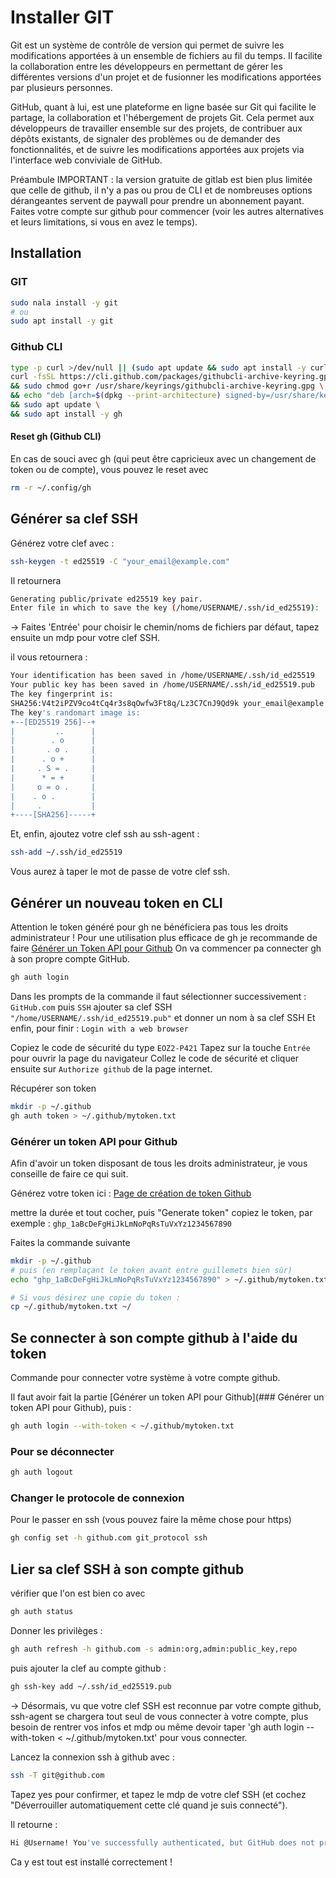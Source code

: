 # Installer GIT

Git est un système de contrôle de version qui permet de suivre les modifications apportées à un ensemble de fichiers au fil du temps. Il facilite la collaboration entre les développeurs en permettant de gérer les différentes versions d'un projet et de fusionner les modifications apportées par plusieurs personnes.

GitHub, quant à lui, est une plateforme en ligne basée sur Git qui facilite le partage, la collaboration et l'hébergement de projets Git. Cela permet aux développeurs de travailler ensemble sur des projets, de contribuer aux dépôts existants, de signaler des problèmes ou de demander des fonctionnalités, et de suivre les modifications apportées aux projets via l'interface web conviviale de GitHub.

Préambule IMPORTANT : la version gratuite de gitlab est bien plus limitée que celle de github, il n'y a pas ou prou de CLI et de nombreuses options dérangeantes servent de paywall pour prendre un abonnement payant. Faites votre compte sur github pour commencer (voir les autres alternatives et leurs limitations, si vous en avez le temps).

## Installation

### GIT

```bash
sudo nala install -y git
# ou
sudo apt install -y git
```

### Github CLI

```bash
type -p curl >/dev/null || (sudo apt update && sudo apt install -y curl)
curl -fsSL https://cli.github.com/packages/githubcli-archive-keyring.gpg | sudo dd of=/usr/share/keyrings/githubcli-archive-keyring.gpg \
&& sudo chmod go+r /usr/share/keyrings/githubcli-archive-keyring.gpg \
&& echo "deb [arch=$(dpkg --print-architecture) signed-by=/usr/share/keyrings/githubcli-archive-keyring.gpg] https://cli.github.com/packages stable main" | sudo tee /etc/apt/sources.list.d/github-cli.list > /dev/null \
&& sudo apt update \
&& sudo apt install -y gh
```

#### Reset gh (Github CLI)

En cas de souci avec gh (qui peut être capricieux avec un changement de token ou de compte), vous pouvez le reset avec

```bash
rm -r ~/.config/gh
```

## Générer sa clef SSH

Générez votre clef avec :

```bash
ssh-keygen -t ed25519 -C "your_email@example.com"
```

Il retournera

```bash
Generating public/private ed25519 key pair.
Enter file in which to save the key (/home/USERNAME/.ssh/id_ed25519):
```

-> Faites 'Entrée' pour choisir le chemin/noms de fichiers par défaut, tapez ensuite un mdp pour votre clef SSH.

il vous retournera :

```bash
Your identification has been saved in /home/USERNAME/.ssh/id_ed25519
Your public key has been saved in /home/USERNAME/.ssh/id_ed25519.pub
The key fingerprint is:
SHA256:V4t2iPZV9co4tCq4r3s8qOwfw3Ft8q/Lz3C7CnJ9Qd9k your_email@example.com
The key's randomart image is:
+--[ED25519 256]--+
|         ..      |
|        . o      |
|       . o .     |
|      . o +      |
|     . S = .     |
|      * = +      |
|     o = o .     |
|    . o .        |
|     .           |
+----[SHA256]-----+
```

Et, enfin, ajoutez votre clef ssh au ssh-agent :

```bash
ssh-add ~/.ssh/id_ed25519
```

Vous aurez à taper le mot de passe de votre clef ssh.

## Générer un nouveau token en CLI

Attention le token généré pour gh ne bénéficiera pas tous les droits administrateur !
Pour une utilisation plus efficace de gh je recommande de faire [Générer un Token API pour Github](#g%C3%A9n%C3%A9rer-un-token-api-pour-github)
On va commencer pa connecter gh à son propre compte GitHub.

```bash
gh auth login
```

Dans les prompts de la commande il faut sélectionner successivement :
`GitHub.com`
puis
`SSH`
ajouter sa clef SSH
`"/home/USERNAME/.ssh/id_ed25519.pub"`
et donner un nom à sa clef SSH
Et enfin, pour finir :
`Login with a web browser`

Copiez le code de sécurité du type `EOZ2-P421`
Tapez sur la touche `Entrée` pour ouvrir la page du navigateur
Collez le code de sécurité et cliquer ensuite sur `Authorize github` de la page internet.

Récupérer son token

```bash
mkdir -p ~/.github
gh auth token > ~/.github/mytoken.txt
```

### Générer un token API pour Github

Afin d'avoir un token disposant de tous les droits administrateur, je vous conseille de faire ce qui suit.

Générez votre token ici :
[Page de création de token Github](https://github.com/settings/tokens/new)

mettre la durée et tout cocher, puis "Generate token"
copiez le token, par exemple :
`ghp_1aBcDeFgHiJkLmNoPqRsTuVxYz1234567890`

Faites la commande suivante

```bash
mkdir -p ~/.github
# puis (en remplaçant le token avant entre guillemets bien sûr)
echo "ghp_1aBcDeFgHiJkLmNoPqRsTuVxYz1234567890" > ~/.github/mytoken.txt

# Si vous désirez une copie du token :
cp ~/.github/mytoken.txt ~/
```

## Se connecter à son compte github à l'aide du token

Commande pour connecter votre système à votre compte github.

Il faut avoir fait la partie [Générer un token API pour Github](### Générer un token API pour Github), puis :

```bash
gh auth login --with-token < ~/.github/mytoken.txt
```

### Pour se déconnecter

```bash
gh auth logout
```

### Changer le protocole de connexion

Pour le passer en ssh (vous pouvez faire la même chose pour https)

```bash
gh config set -h github.com git_protocol ssh
```

## Lier sa clef SSH à son compte github

vérifier que l'on est bien co avec

```bash
gh auth status
```

Donner les privilèges :

```bash
gh auth refresh -h github.com -s admin:org,admin:public_key,repo
```

puis ajouter la clef au compte github :

```bash
gh ssh-key add ~/.ssh/id_ed25519.pub
```

-> Désormais, vu que votre clef SSH est reconnue par votre compte github, ssh-agent se chargera tout seul de vous connecter à votre compte, plus besoin de rentrer vos infos et mdp ou même devoir taper 'gh auth login --with-token < ~/.github/mytoken.txt' pour vous connecter.

Lancez la connexion ssh à github avec :

```bash
ssh -T git@github.com
```

Tapez yes pour confirmer, et tapez le mdp de votre clef SSH (et cochez "Déverrouiller automatiquement cette clé quand je suis connecté").

Il retourne :

```bash
Hi @Username! You've successfully authenticated, but GitHub does not provide shell access.
```

Ca y est tout est installé correctement !

